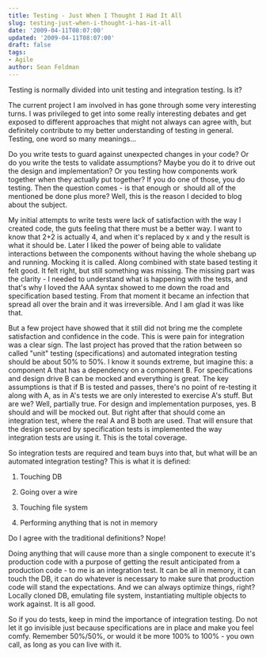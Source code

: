 ```yaml
---
title: Testing - Just When I Thought I Had It All
slug: testing-just-when-i-thought-i-has-it-all
date: '2009-04-11T08:07:00'
updated: '2009-04-11T08:07:00'
draft: false
tags:
- Agile
author: Sean Feldman
---
```



Testing is normally divided into unit testing and integration testing. Is it?

The current project I am involved in has gone through some very interesting turns. I was privileged to get into some really interesting debates and get exposed to different approaches that might not always can agree with, but definitely contribute to my better understanding of testing in general. Testing, one word so many meanings...

Do you write tests to guard against unexpected changes in your code? Or do you write the tests to validate assumptions? Maybe you do it to drive out the design and implementation? Or you testing how components work together when they actually put together? If you do one of those, you do testing. Then the question comes - is that enough or  should all of the mentioned be done plus more? Well, this is the reason I decided to blog about the subject.

My initial attempts to write tests were lack of satisfaction with the way I created code, the guts feeling that there must be a better way. I want to know that 2+2 is actually 4, and when it's replaced by x and y the result is what it should be. Later I liked the power of being able to validate interactions between the components without having the whole shebang up and running. Mocking it is called. Along combined with state based testing it felt good. It felt right, but still something was missing. The missing part was the clarity - I needed to understand what is happening with the tests, and that's why I loved the AAA syntax showed to me down the road and specification based testing. From that moment it became an infection that spread all over the brain and it was irreversible. And I am glad it was like that.

But a few project have showed that it still did not bring me the complete satisfaction and confidence in the code. This is were pain for integration was a clear sign. The last project has proved that the ration between so called "unit" testing (specifications) and automated integration testing should be about 50% to 50%. I know it sounds extreme, but imagine this: a component A that has a dependency on a component B. For specifications and design drive B can be mocked and everything is great. The key assumptions is that if B is tested and passes, there's no point of re-testing it along with A, as in A's tests we are only interested to exercise A's stuff. But are we? Well, partially true. For design and implementation purposes, yes. B should and will be mocked out. But right after that should come an integration test, where the real A and B both are used. That will ensure that the design secured by specification tests is implemented the way integration tests are using it. This is the total coverage.

So integration tests are required and team buys into that, but what will be an automated integration testing? This is what it is defined:

1. Touching DB

2. Going over a wire

3. Touching file system

4. Performing anything that is not in memory

Do I agree with the traditional definitions? Nope!

Doing anything that will cause more than a single component to execute it's production code with a purpose of getting the result anticipated from a production code - to me is an integration test. It can be all in memory, it can touch the DB, it can do whatever is necessary to make sure that production code will stand the expectations. And we can always optimize things, right? Locally cloned DB, emulating file system, instantiating multiple objects to work against. It is all good.

So if you do tests, keep in mind the importance of integration testing. Do not let it go invisible just because specifications are in place and make you feel comfy. Remember 50%/50%, or would it be more 100% to 100% - you own call, as long as you can live with it.


